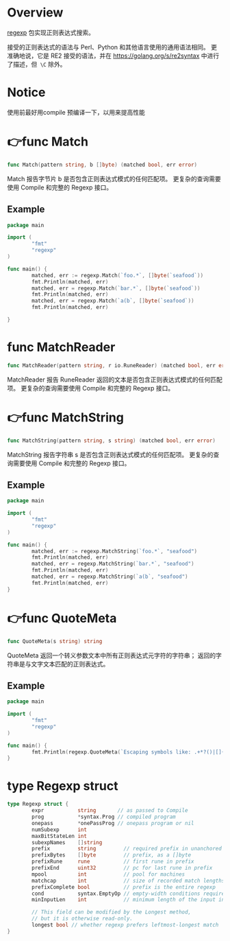 # Overview

[regexp](https://pkg.go.dev/regexp) 包实现正则表达式搜索。

接受的正则表达式的语法与 Perl、Python 和其他语言使用的通用语法相同。 更准确地说，它是 RE2 接受的语法，并在 https://golang.org/s/re2syntax 中进行了描述，但` \C` 除外。 

# Notice

使用前最好用compile 预编译一下，以用来提高性能

# :point_right:func Match

```Go
func Match(pattern string, b []byte) (matched bool, err error)
```

Match 报告字节片 b 是否包含正则表达式模式的任何匹配项。 更复杂的查询需要使用 Compile 和完整的 Regexp 接口。

## Example

```Go
package main

import (
        "fmt"
        "regexp"
)

func main() {
        matched, err := regexp.Match(`foo.*`, []byte(`seafood`))
        fmt.Println(matched, err)
        matched, err = regexp.Match(`bar.*`, []byte(`seafood`))
        fmt.Println(matched, err)
        matched, err = regexp.Match(`a(b`, []byte(`seafood`))
        fmt.Println(matched, err)

}
```

# func MatchReader

```Go
func MatchReader(pattern string, r io.RuneReader) (matched bool, err error)
```

MatchReader 报告 RuneReader 返回的文本是否包含正则表达式模式的任何匹配项。 更复杂的查询需要使用 Compile 和完整的 Regexp 接口。

# :point_right:func MatchString

```Go
func MatchString(pattern string, s string) (matched bool, err error)
```

MatchString 报告字符串 s 是否包含正则表达式模式的任何匹配项。 更复杂的查询需要使用 Compile 和完整的 Regexp 接口。

## Example

```Go
package main

import (
        "fmt"
        "regexp"
)

func main() {
        matched, err := regexp.MatchString(`foo.*`, "seafood")
        fmt.Println(matched, err)
        matched, err = regexp.MatchString(`bar.*`, "seafood")
        fmt.Println(matched, err)
        matched, err = regexp.MatchString(`a(b`, "seafood")
        fmt.Println(matched, err)
}
```

# :point_right:func QuoteMeta

```Go
func QuoteMeta(s string) string
```

QuoteMeta 返回一个转义参数文本中所有正则表达式元字符的字符串； 返回的字符串是与文字文本匹配的正则表达式。

## Example

```Go
package main

import (
        "fmt"
        "regexp"
)

func main() {
        fmt.Println(regexp.QuoteMeta(`Escaping symbols like: .+*?()|[]{}^$`))
}
```

# type Regexp struct

```go
type Regexp struct {
        expr           string       // as passed to Compile
        prog           *syntax.Prog // compiled program
        onepass        *onePassProg // onepass program or nil
        numSubexp      int
        maxBitStateLen int
        subexpNames    []string
        prefix         string         // required prefix in unanchored matches
        prefixBytes    []byte         // prefix, as a []byte
        prefixRune     rune           // first rune in prefix
        prefixEnd      uint32         // pc for last rune in prefix
        mpool          int            // pool for machines
        matchcap       int            // size of recorded match lengths
        prefixComplete bool           // prefix is the entire regexp
        cond           syntax.EmptyOp // empty-width conditions required at start of match
        minInputLen    int            // minimum length of the input in bytes

        // This field can be modified by the Longest method,
        // but it is otherwise read-only.
        longest bool // whether regexp prefers leftmost-longest match
}
```

